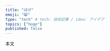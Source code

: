 ```yaml
---
title: "ほげ"
emoji: "😸"
type: "tech" # tech: 技術記事 / idea: アイデア
topics: ["hoge"]
published: false
---
```


本文
